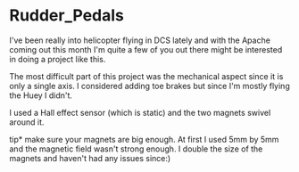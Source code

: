 # Rudder_Pedals
I've been really into helicopter flying in DCS lately and with the Apache coming out this month I'm quite a few of you out there might be interested in doing a project like this.
<p>The most difficult part of this project was the mechanical aspect since it is only a single axis.
I considered adding toe brakes but since I'm mostly flying the Huey I didn't.
<p>I used a Hall effect sensor (which is static) and the two magnets swivel around it.
<p>tip* make sure your magnets are big enough. At first I used 5mm by 5mm and the magnetic field wasn't strong enough. I double the size of the magnets and haven't had any issues since:)

